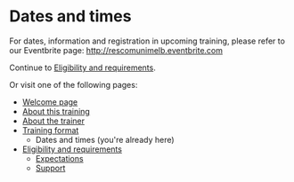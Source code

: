 # Dates and times

For dates, information and registration in upcoming training, please refer to our Eventbrite page: http://rescomunimelb.eventbrite.com


Continue to [Eligibility and requirements](../eligibility-and-requirements/README.md).

Or visit one of the following pages:

* [Welcome page](../README.md)
* [About this training](../overview.md)
* [About the trainer](../trainer.md)
* [Training format](README.md)
    * Dates and times (you're already here)
* [Eligibility and requirements](../eligibility-and-requirements/README.md)
    * [Expectations](../eligibility-and-requirements/expectations.md)
    * [Support](../eligibility-and-requirements/support.md)

